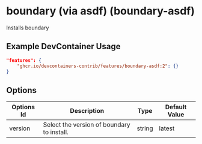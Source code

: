 
# boundary (via asdf) (boundary-asdf)

Installs boundary

## Example DevContainer Usage

```json
"features": {
    "ghcr.io/devcontainers-contrib/features/boundary-asdf:2": {}
}
```

## Options

| Options Id | Description | Type | Default Value |
|-----|-----|-----|-----|
| version | Select the version of boundary to install. | string | latest |



